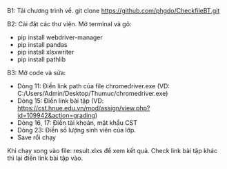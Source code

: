 B1: Tải chương trình về.
git clone https://github.com/phgdo/CheckfileBT.git

B2: Cài đặt các thư viện. Mở terminal và gõ:
- pip install webdriver-manager
- pip install pandas
- pip install xlsxwriter
- pip install pathlib

B3: Mở code và sửa: 
- Dòng 11: Điền link path của file chromedriver.exe (VD: C:/Users/Admin/Desktop/Thumuc/chromedriver.exe)
- Dòng 15: Điền link bài tập (VD: https://cst.hnue.edu.vn/mod/assign/view.php?id=109942&action=grading)
- Dòng 16, 17: Điền tài khoản, mật khẩu CST
- Dòng 23: Điền số lượng sinh viên của lớp.
- Save rồi chạy

Khi chạy xong vào file: result.xlxs để xem kết quả.
Check link bài tập khác thì lại điền link bài tập vào.
